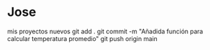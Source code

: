 # Jose
mis proyectos nuevos
git add .
git commit -m "Añadida función para calcular temperatura promedio"
git push origin main
